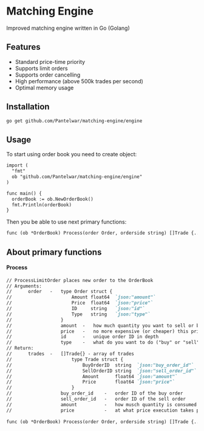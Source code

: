# Matching Engine
Improved matching engine written in Go (Golang)


## Features
* Standard price-time priority
* Supports limit orders
* Supports order cancelling
* High performance (above 500k trades per second)
* Optimal memory usage

## Installation

```markdown
go get github.com/Pantelwar/matching-engine/engine
```

## Usage
To start using order book you need to create object:

```markdown
import (
  "fmt" 
  ob "github.com/Pantelwar/matching-engine/engine"
)

func main() {
  orderBook := ob.NewOrderBook()
  fmt.Println(orderBook)
}
```

Then you be able to use next primary functions:

```markdown
func (ob *OrderBook) Process(order Order, orderside string) []Trade {...}
```

## About primary functions
#### Process

```markdown
// ProcessLimitOrder places new order to the OrderBook
// Arguments:
//      order   -   type Order struct {
//                      Amount float64  `json:"amount"`
//                      Price  float64  `json:"price"`
//                      ID     string   `json:"id"`
//                      Type   string   `json:"type"`
//                  }
//                  amount  -   how much quantity you want to sell or buy
//                  price   -   no more expensive (or cheaper) this price
//                  id      -   unique order ID in depth
//                  type    -   what do you want to do ("buy" or "sell")
// Return:
//      trades  -   []Trade{} - array of trades
//                      type Trade struct {
//                          BuyOrderID  string  `json:"buy_order_id"`
//                          SellOrderID string  `json:"sell_order_id"`
//                          Amount      float64 `json:"amount"`
//                          Price       float64 `json:"price"`
//                      }
//                  buy_order_id    -   order ID of the buy order
//                  sell_order_id   -   order ID of the sell order
//                  amount          -   how musch quantity is consumed in the execution
//                  price           -   at what price execution takes place
                  
func (ob *OrderBook) Process(order Order, orderside string) []Trade {...}

```